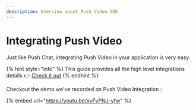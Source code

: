 ```yaml
---
description: Overview about Push Video SDK
---
```


# Integrating Push Video

Just like Push Chat, integrating Push Video in your application is very easy.&#x20;

{% hint style="info" %}
This guide provides all the high level integrations details 👉  [Check it out](../developer-tooling/push-sdk/sdk-packages-details/pushprotocol-restapi/for-video/)
{% endhint %}



Checkout the demo we've recorded on Push Video Integration :

{% embed url="https://youtu.be/xvFvPNJ-yfw" %}
